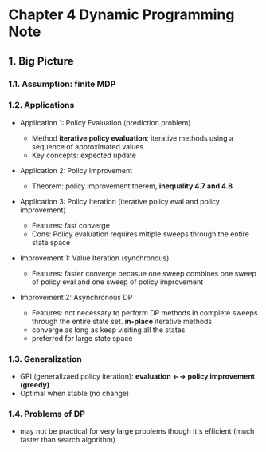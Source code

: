# Chapter 4 Dynamic Programming Note

## 1. Big Picture
### 1.1. Assumption: finite MDP

### 1.2. Applications
- Application 1: Policy Evaluation (prediction problem)
	- Method **iterative policy evaluation**: iterative methods using a sequence of approximated values
	- Key concepts: expected update

- Application 2: Policy Improvement
	- Theorem: policy improvement therem, **inequality 4.7 and 4.8**

- Application 3: Policy Iteration (iterative policy eval and policy improvement)
	- Features: fast converge
	- Cons:  Policy evaluation requires mltiple sweeps through the entire state space

- Improvement 1: Value Iteration (synchronous)
	- Features: faster converge becasue one sweep combines one sweep of policy eval and one sweep of policy improvement

- Improvement 2: Asynchronous DP
	- Features: not necessary to perform DP methods in complete sweeps through the entire state set. **in-place** iterative methods
	- converge as long as keep visiting all the states
	- preferred for large state space

### 1.3. Generalization
- GPI (generalizaed policy iteration): **evaluation &larr;&rarr; policy improvement (greedy)**
- Optimal when stable (no change)

### 1.4. Problems of DP
- may not be practical for very large problems though it's efficient (much faster than search algorithm)

